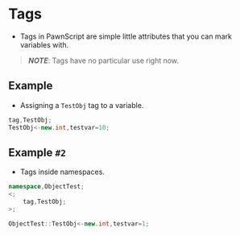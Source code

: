 # Tags

- Tags in PawnScript are simple little attributes that you can mark variables with.

> ***NOTE***: Tags have no particular use right now.

## Example

- Assigning a `TestObj` tag to a variable.

```cpp
tag,TestObj;
TestObj<-new.int,testvar=10;
```

## Example `#2`

- Tags inside namespaces.

```cpp
namespace,ObjectTest;
<;
	tag,TestObj;
>;

ObjectTest::TestObj<-new.int,testvar=1;
```